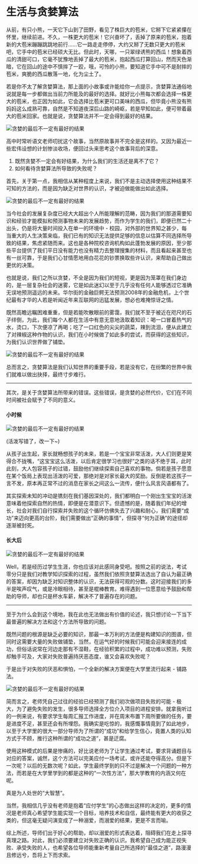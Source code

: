 # 生活与贪婪算法

从前，有只小熊，一天它下山到了田野，看见了株巨大的苞米，它掰下它紧紧攥在怀里，继续前进。不久，一株更大的苞米！它兴奋坏了，丢掉了原来的苞米，抱着新的大苞米蹦蹦跳跳地前行......它一路走走停停，大约又掰了无数只更大的苞米吧，它手中的苞米已经硕大无比。但此时，天哪，一只翠绿诱熊的西瓜！想象着西瓜的清甜可口，它毫不犹豫地丢掉了最大的苞米，抱起西瓜打算回山，然而天色渐暗，它在回山的途中不慎摔了一跤，哦，可怜的小熊，要知道它手中可不是耐摔的苞米，爽脆的西瓜散落一地，化为尘土了。

若是你不太了解贪婪算法，那上面的小故事或许能给你一点提示，贪婪算法通俗地说就是每一步都做出当前力所能及的最好的选择。就好比小熊每次都会选择一株更大的苞米，也正因为如此，它会选择比苞米更可口美味的西瓜，但毕竟小熊没有熊妈妈这么成熟可靠，自然是不知道夜深后山路的崎岖，若是早知如此，便可带着最大的苞米回家。也就是说，贪婪算法并不一定会得到最好的结果。

![贪婪的最后不一定有最好的结果](http://cdn.lucario.cn/blog/notes/life-and-greedy-algorithm/A1.png?imageView2/0/q/75|imageslim)

高中时常听语文老师叨扰这个故事，当然原故事并不完全是这样的。又因为最近一些宏伟设想的计划惨淡收场，便回过头来思考这个故事背后的深意。

1. 既然贪婪不一定会有好结果，为什么我们的生活还是离不了它？
2. 如何看待贪婪算法所导致的失败呢？

首先，关于第一点，我相信从某种程度上来说，我们不是主动选择使用这种结果不可知的方法的，而是因为缺乏对世界的认识，才被迫做能做出如此选择。

![贪婪的最后不一定有最好的结果](http://cdn.lucario.cn/blog/notes/life-and-greedy-algorithm/A2.png?imageView2/0/q/75|imageslim)

当今社会的发展复杂度已经大大超出个人所能理解的范畴，因为我们的那道需要知识和经验才能模拟和预测事物未来的发展趋势，而作为学生的我们，即便已然二十出头，仍是将大量时间投入在单一的环境中 - 校园，对外部的世界知之甚少，每当重大的人生决策来临，我们已有的知识无法提供足够的信息以估算不同选择所导致的结果，焦虑紧随而来。这也是各种院校咨询机构如此蓬勃发展的原因，至少那些平台提供了我们平日没有能力也没有精力去整理搜集的材料，而且看起来甚至也有一丝可靠，于是我们心甘情愿地用白花花的钞票换取些许认识，来帮助自己做出更优的决策。

也就是说，我们之所以贪婪，不全是因为我们的短视，更是因为笼罩在我们身边的，是一层复杂社会的迷雾，它是如此迷幻以至于几乎没有任何人能够透过它准确无误地预测遥远的未来。华尔街的金融巨鳄无法预测2008年的金融危机，上个世纪最有才华的人若是听闻近年来互联网的迅猛发展，想必也难掩惊讶之情。

既然高瞻远瞩困难重重，但是若能吹散眼前的雾霭，我们就不至于被近在咫尺的石子绊倒，为此，我们每个人都在生活中有意无意地汲取着知识：喝一口冒着热气的水，烫口，下次便凉了再喝；吃了一口红色的尖尖的蔬菜，辣到流泪，便从此建立了对辣椒这种作物的认识，我们在小时候做了如此多的尝试，而获得的这些知识，为我们认识世界做了铺垫。

![贪婪的最后不一定有最好的结果](http://cdn.lucario.cn/blog/notes/life-and-greedy-algorithm/A3.png?imageView2/0/q/75|imageslim)

总而言之，贪婪算法是我们认知世界的重要手段，若是没有它，在纷繁的世界中我们就难以做出抉择，最终寸步难行。

---

其次，是关于贪婪算法所带来的错误。这些错误，是贪婪的必然代价，它们在不同时间被社会赋予了不同的意义。

#### 小时候

![贪婪的最后不一定有最好的结果](http://cdn.lucario.cn/blog/notes/life-and-greedy-algorithm/A4.png?imageView2/0/q/75|imageslim)

(活泼写错了，改一下~)

从孩子出生起，家长就畅想孩子的未来，若是一个宝宝非常活泼，大人们则更是笑得合不拢嘴，“这宝宝这么活泼，以后肯定很学习也很好”之类的话不绝于耳，此时此刻，大人包容孩子的过错，鼓励他们继续探索自己喜欢的事物。倘若是孩子愿意在某个饭局上表现出活泼的可爱，那绝对是对家长最大的奖励。反倒是若这孩子一言不发，原本再正常不过的消息在家长之间这么一流传，便什么风言风语都有了。

其实探索未知的冲动是镌刻在我们基因深处的，我们都明白一个刚出生宝宝的活泼意味着他探索自然的热情，即便是在潜意识下。但遗憾的是，随着我们年纪的增长，社会对我们自行探索并失败的这个循环仿佛失去了兴趣和耐心，我们需要“成功”来迈向更高的台阶，我们需要做出“正确的事情”，但探寻“何为正确”的途径却逐渐被封死。

#### 长大后

![贪婪的最后不一定有最好的结果](http://cdn.lucario.cn/blog/notes/life-and-greedy-algorithm/A5.png?imageView2/0/q/75|imageslim)

Well，若是经历过学生生涯，你也应该对此感同身受吧。按照之前的说法，考试零分只是我们对教学知识探索的过程，虽然我们依照贪婪算法选出了自认为最正确的答案，却因为缺乏对知识整体的认识，无法获得可观的分数。这时迎接我们的多半是唉声叹气，或是冷眼相待，甚至是棍棒教育。难得遇到一位愿意给予鼓励和帮助的导师，却也只是杯水车薪，解决不了普遍存在的问题。

---

至于为什么会到这个境地，我在此也无法做出有价值的论述，我只想讨论一下当下最普遍的解决方法和这个方法所导致的问题。

既然问题的根源是缺乏必要的知识，那最一本万利的方法便是构建知识的图谱，但同时这需要大量的失败做铺垫，当然，在运气好的时候我们可能会迎来接连的成功，但俗话说常在河边走那有不湿鞋，在经验积累的过程中，成功难以预测，失败却触手可及，大家对失败普遍持厌恶态度，谁又会喜欢失败呢？

于是出于对失败的厌恶和惧怕，一个全新的解决方案便在大学里流行起来 - 铺路法。

![贪婪的最后不一定有最好的结果](http://cdn.lucario.cn/blog/notes/life-and-greedy-algorithm/A6.png?imageView2/0/q/75|imageslim)

简而言之，老师凭自己过往的经验已经预测了我们初次做项目失败的可能 - 极大，为了避免失败的发生，很多导师选择全方位介入项目的进程安排。就拿我听过的一例来说，有要求学生每周汇报工作进度，并在周末布置下周所要做的任务，要是进度不足，甚至还会有所埋怨。我确实是吃惊的，我感慨事情竟到了如此地步，以至于大学里的很大一部分导师为了所谓的“成功”和给学生信心，竟置人类的认知方式于不顾，推行这种所谓的“成功之道”，甚是迂腐。

使用这种模式的后果是惨痛的，好比说老师为了让学生通过考试，要求背诵题目与对应的答案，诚然，这个方法可以完美应付一场考试，或许还能夺得高分。但是下一次呢？以后的无数次呢？如此，学生最终学到的只不过是解决一个问题的一种方法，而若是在大学里学到的都是这种的“一次性方法”，那大学教育的内涵又何在呢。

真是为人处世的“大智慧”。

当然，我相信几乎没有老师是抱着“应付学生”的心态做出这样的决定的，更多的情况是老师真心希望学生能实现一个目标，培养技术和自信，最终能有更大的收获之类的，但这毫无疑问演变成了一种溺爱，而溺爱的结果，更是不言而喻。

综上所述，导师们出于好心的帮助，却以溺爱的形式表达着，阻碍我们在走上探寻真理之路。对此，我们必须要建立对失败正确的认识。我希望自己成为能正视失败、承受失败的人，也希望各位导师能重新考量自己所选择的“最佳之道”，路漫漫且修远兮，吾将上下而求索。